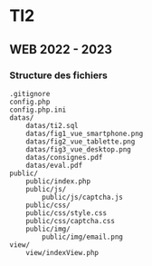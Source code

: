 # TI2

## WEB 2022 - 2023

### Structure des fichiers

    .gitignore
    config.php
    config.php.ini
    datas/
        datas/ti2.sql
        datas/fig1_vue_smartphone.png
        datas/fig2_vue_tablette.png
        datas/fig3_vue_desktop.png
        datas/consignes.pdf
        datas/eval.pdf
    public/
        public/index.php
        public/js/
            public/js/captcha.js
        public/css/
        public/css/style.css
        public/css/captcha.css
        public/img/
            public/img/email.png
    view/
        view/indexView.php

